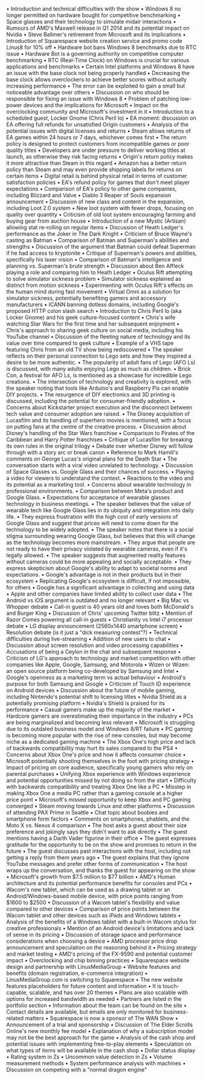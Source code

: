• Introduction and technical difficulties with the show
• Windows 8 no longer permitted on hardware bought for competitive benchmarking
• Space glasses and their technology to simulate midair interactions
• Rumours of AMD's Maxwell release in Q1 2014 and its potential impact on Nvidia
• Steve Ballmer's retirement from Microsoft and its implications
• Introduction of Squarespace website creation service and promo code Linus8 for 10% off
• Hardware bot bans Windows 8 benchmarks due to RTC issue
• Hardware Bot is a governing authority on competitive computer benchmarking
• RTC (Real-Time Clock) on Windows is crucial for various applications and benchmarks
• Certain Intel platforms and Windows 8 have an issue with the base clock not being properly handled
• Decreasing the base clock allows overclockers to achieve better scores without actually increasing performance
• The error can be exploited to gain a small but noticeable advantage over others
• Discussion on who should be responsible for fixing an issue with Windows 8
• Problem of patching low-power devices and the implications for Microsoft
• Impact on the overclocking community and Microsoft's investment in it
• Introduction to a scheduled guest, Locker Gnome (Chris Peril lo)
• EA moment: discussion on EA offering full refunds for unsatisfied Origin customers
• Analysis of the potential issues with digital licenses and returns
• Steam allows returns of EA games within 24 hours or 7 days, whichever comes first
• The return policy is designed to protect customers from incompatible games or poor quality titles
• Developers are under pressure to deliver working titles at launch, as otherwise they risk facing returns
• Origin's return policy makes it more attractive than Steam in this regard
• Amazon has a better return policy than Steam and may even provide shipping labels for returns on certain items
• Digital retail is behind physical retail in terms of customer satisfaction policies
• EA's refund policy for games that don't meet player expectations
• Comparison of EA's policy to other game companies, including Blizzard and Valve
• Diablo 3 Reaper of Souls expansion announcement
• Discussion of new class and content in the expansion, including Loot 2.0 system
• New loot system with fewer drops, focusing on quality over quantity
• Criticism of old loot system encouraging farming and buying gear from auction house
• Introduction of a new Mystic (Artisan) allowing stat re-rolling on regular items
• Discussion of Heath Ledger's performance as the Joker in The Dark Knight
• Criticism of Bruce Wayne's casting as Batman
• Comparison of Batman and Superman's abilities and strengths
• Discussion of the argument that Batman could defeat Superman if he had access to kryptonite
• Critique of Superman's powers and abilities, specifically his laser vision
• Comparison of Batman's intelligence and planning vs. Superman's brute strength
• Discussion about Ben Affleck playing a role and comparing him to Heath Ledger
• Oculus Rift attempting to solve simulator sickness problem
• Simulator sickness explained as distinct from motion sickness
• Experimenting with Oculus Rift's effects on the human mind during fast movement
• Virtual Omni as a solution for simulator sickness, potentially benefiting gamers and accessory manufacturers
• ICANN banning dotless domains, including Google's proposed HTTP colon slash search
• Introduction to Chris Peril lo (aka Locker Gnome) and his geek culture-focused content
• Chris's wife watching Star Wars for the first time and her subsequent enjoyment
• Chris's approach to sharing geek culture on social media, including his YouTube channel
• Discussion of the fleeting nature of technology and its value over time compared to geek culture
• Example of a VHS tape featuring Chris from an old TV show being rediscovered
• The speaker reflects on their personal connection to Lego sets and how they inspired a desire to be more authentic.
• The popularity of adult fans of Lego (AFO Ls) is discussed, with many adults enjoying Lego as much as children.
• Brick Con, a festival for AFO Ls, is mentioned as a showcase for incredible Lego creations.
• The intersection of technology and creativity is explored, with the speaker noting that tools like Arduino's and Raspberry Pis can enable DIY projects.
• The resurgence of DIY electronics and 3D printing is discussed, including the potential for consumer-friendly adoption.
• Concerns about Kickstarter project execution and the disconnect between tech value and consumer adoption are raised.
• The Disney acquisition of Lucasfilm and its handling of superhero movies is mentioned, with a focus on putting fans at the centre of the creative process.
• Discussion about Disney's handling of the Star Wars franchise
• Comparison to Pirates of the Caribbean and Harry Potter franchises
• Critique of Lucasfilm for breaking its own rules in the original trilogy
• Debate over whether Disney will follow through with a story arc or break canon
• Reference to Mark Hamill's comments on George Lucas's original plans for the Death Star
• The conversation starts with a viral video unrelated to technology.
• Discussion of Space Glasses vs. Google Glass and their chances of success.
• Playing a video for viewers to understand the context.
• Reactions to the video and its potential as a marketing tool.
• Concerns about wearable technology in professional environments.
• Comparison between Meta's product and Google Glass.
• Expectations for acceptance of wearable glasses technology in business meetings.
• The speaker believes that the value of wearable tech like Google Glass lies in its ubiquity and integration into daily life.
• They express frustration with the high cost of early versions of Google Glass and suggest that prices will need to come down for the technology to be widely adopted.
• The speaker notes that there is a social stigma surrounding wearing Google Glass, but believes that this will change as the technology becomes more mainstream.
• They argue that people are not ready to have their privacy violated by wearable cameras, even if it's legally allowed.
• The speaker suggests that augmented reality features without cameras could be more appealing and socially acceptable.
• They express skepticism about Google's ability to adapt to societal norms and expectations.
• Google's advantage is not in their products but in their ecosystem
• Replicating Google's ecosystem is difficult, if not impossible, for others
• Google has a significant advantage in collecting and using data
• Apple and other companies have limited ability to collect user data
• The Android vs iOS argument is outdated and no longer relevant
• Big Mac vs Whopper debate
• Call-in guest is 40 years old and loves both McDonald's and Burger King
• Discussion of Chris' upcoming Twitter blitz
• Mention of Razor Comes powering all call-in guests
• Christianity vs Intel i7 processor debate
• LG display announcement (2560x1440 smartphone screen)
• Resolution debate (is it just a "dick measuring contest"?)
• Technical difficulties during live-streaming
• Addition of new users to chat
• Discussion about screen resolution and video processing capabilities
• Accusations of being a Ceylon in the chat and subsequent response
• Criticism of LG's approach to technology and market competition with other companies like Apple, Google, Samsung, and Motorola
• Wizen or Wizen: an open source platform being co-developed by Samsung and Intel
• Google's openness as a marketing term vs actual behaviour
• Android's purpose for both Samsung and Google
• Criticism of Touch ID experience on Android devices
• Discussion about the future of mobile gaming, including Nintendo's potential shift to licensing titles
• Nvidia Shield as a potentially promising platform
• Nvidia's Shield is praised for its performance
• Casual gamers make up the majority of the market
• Hardcore gamers are overestimating their importance in the industry
• PCs are being marginalized and becoming less relevant
• Microsoft is struggling due to its outdated business model and Windows 8/RT failure
• PC gaming is becoming more popular with the rise of new consoles, but may become niche as a dedicated gaming machine
• The Xbox One's high price and lack of backwards compatibility may hurt its sales compared to the PS4
• Concerns about Xbox One's price and how it affects consumer choice
• Microsoft potentially shooting themselves in the foot with pricing strategy
• Impact of pricing on core audience, specifically young gamers who rely on parental purchases
• Unifying Xbox experience with Windows experience and potential opportunities missed by not doing so from the start
• Difficulty with backwards compatibility and treating Xbox One like a PC
• Misstep in making Xbox One a media PC rather than a gaming console at a higher price point
• Microsoft's missed opportunity to keep Xbox and PC gaming converged
• Steam moving towards Linux and other platforms
• Discussion of attending PAX Prime in Seattle
• Chat topic about boobies and smartphone form factors
• Comments on smartphones, phablets, and the Moto X vs. Nexus 4 comparison
• The host asks a guest about their size preference and jokingly says they didn't want to ask directly
• The guest mentions having a Darth Vader figurine in their office
• The guest expresses gratitude for the opportunity to be on the show and promises to return in the future
• The guest discusses past interactions with the host, including not getting a reply from them years ago
• The guest explains that they ignore YouTube messages and prefer other forms of communication
• The host wraps up the conversation, and thanks the guest for appearing on the show
• Microsoft's growth from $7.5 million to $77 billion
• AMD's Human architecture and its potential performance benefits for consoles and PCs
• Wacom's new tablet, which can be used as a drawing tablet or an Android/Windows-based mobile device, with price points ranging from $1600 to $2500
• Discussion of a Wacom tablet's flexibility and value compared to other devices
• Comparison of price points between the Wacom tablet and other devices such as iPads and Windows tablets
• Analysis of the benefits of a Windows tablet with a built-in Wacom stylus for creative professionals
• Mention of an Android device's limitations and lack of sense in its pricing
• Discussion of storage space and performance considerations when choosing a device
• AMD processor price drop announcement and speculation on the reasoning behind it
• Pricing strategy and market testing
• AMD's pricing of the FX-9590 and potential customer impact
• Overclocking and chip binning practices
• Squarespace website design and partnership with LinusMediaGroup
• Website features and benefits (domain registration, e-commerce integration)
• LinusMediaGroup.com is switching to Squarespace
• The new website features placeholders for future content and information
• It is touch-capable, scalable, and has over 20 themes
• Plans are also scalable with options for increased bandwidth as needed
• Partners are listed in the portfolio section
• Information about the team can be found on the site
• Contact details are available, but emails are only monitored for business-related matters
• Squarespace is now a sponsor of The WAN Show
• Announcement of a trial and sponsorship
• Discussion of The Elder Scrolls Online's new monthly fee model
• Explanation of why a subscription model may not be the best approach for the game
• Analysis of the cash shop and potential issues with implementing free-to-play elements
• Speculation on what types of items will be available in the cash shop
• Dollar status display
• Rating system in Zs
• Uncommon value detection in Zs
• Volume measurement methods
• System performance analysis with machines
• Discussion on competing with a "normal dragon engine"